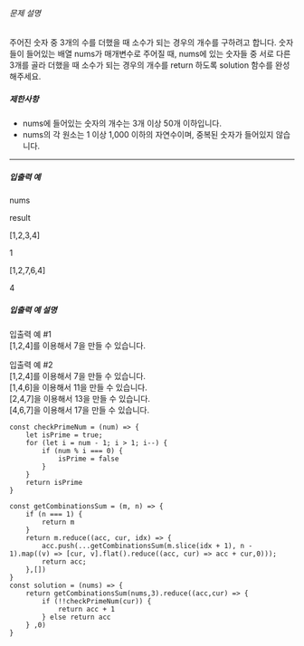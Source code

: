 ###### 문제 설명

주어진 숫자 중 3개의 수를 더했을 때 소수가 되는 경우의 개수를 구하려고 합니다. 숫자들이 들어있는 배열 nums가 매개변수로 주어질 때, nums에 있는 숫자들 중 서로 다른 3개를 골라 더했을 때 소수가 되는 경우의 개수를 return 하도록 solution 함수를 완성해주세요.

##### 제한사항

*   nums에 들어있는 숫자의 개수는 3개 이상 50개 이하입니다.
*   nums의 각 원소는 1 이상 1,000 이하의 자연수이며, 중복된 숫자가 들어있지 않습니다.

* * *

##### 입출력 예

nums

result

\[1,2,3,4\]

1

\[1,2,7,6,4\]

4

##### 입출력 예 설명

입출력 예 #1  
\[1,2,4\]를 이용해서 7을 만들 수 있습니다.

입출력 예 #2  
\[1,2,4\]를 이용해서 7을 만들 수 있습니다.  
\[1,4,6\]을 이용해서 11을 만들 수 있습니다.  
\[2,4,7\]을 이용해서 13을 만들 수 있습니다.  
\[4,6,7\]을 이용해서 17을 만들 수 있습니다.

```
const checkPrimeNum = (num) => {
    let isPrime = true;
    for (let i = num - 1; i > 1; i--) {
        if (num % i === 0) {
            isPrime = false
        }
    }
    return isPrime
}

const getCombinationsSum = (m, n) => {
    if (n === 1) {
        return m
    }
    return m.reduce((acc, cur, idx) => {
        acc.push(...getCombinationsSum(m.slice(idx + 1), n - 1).map((v) => [cur, v].flat().reduce((acc, cur) => acc + cur,0)));
        return acc;
    },[])
}
const solution = (nums) => {
    return getCombinationsSum(nums,3).reduce((acc,cur) => {
        if (!!checkPrimeNum(cur)) {
            return acc + 1
        } else return acc
    } ,0)
}
```
